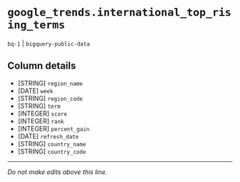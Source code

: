 # `google_trends.international_top_rising_terms`
`bq-1` | `bigquery-public-data`

## Column details
* [STRING]    `region_name`
* [DATE]      `week`
* [STRING]    `region_code`
* [STRING]    `term`
* [INTEGER]   `score`
* [INTEGER]   `rank`
* [INTEGER]   `percent_gain`
* [DATE]      `refresh_date`
* [STRING]    `country_name`
* [STRING]    `country_code`

-------------------------------------------------------------------------------
*Do not make edits above this line.*

